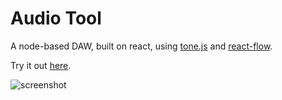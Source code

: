 # Audio Tool

A node-based DAW, built on react, using [tone.js](https://tonejs.github.io/) and [react-flow](https://reactflow.dev/).

Try it out [here](https://nearoo.github.io/audio-tool/).

![screenshot](https://i.imgur.com/jCHlFLV.png)
